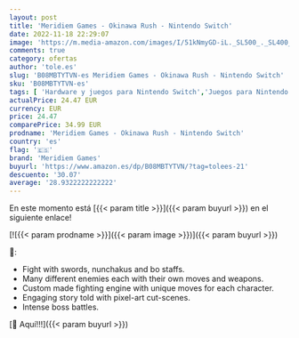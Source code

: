 ```yaml
---
layout: post
title: 'Meridiem Games - Okinawa Rush - Nintendo Switch'
date: 2022-11-18 22:29:07
image: 'https://m.media-amazon.com/images/I/51kNmyGD-iL._SL500_._SL400_.jpg'
comments: true
category: ofertas
author: 'tole.es'
slug: 'B08MBTYTVN-es Meridiem Games - Okinawa Rush - Nintendo Switch'
sku: 'B08MBTYTVN-es'
tags: [ 'Hardware y juegos para Nintendo Switch','Juegos para Nintendo Switch','Videojuegos','meridiem games','nintendo','🇪🇸', ]
actualPrice: 24.47 EUR
currency: EUR
price: 24.47
comparePrice: 34.99 EUR
prodname: 'Meridiem Games - Okinawa Rush - Nintendo Switch'
country: 'es'
flag: '🇪🇸'
brand: 'Meridiem Games'
buyurl: 'https://www.amazon.es/dp/B08MBTYTVN/?tag=tolees-21'
descuento: '30.07'
average: '28.9322222222222'
---
```


En este momento está [{{< param title >}}]({{< param buyurl >}}) en el siguiente enlace!

[![{{< param prodname >}}]({{< param image >}})]({{< param buyurl >}})

🔎:

- Fight with swords, nunchakus and bo staffs.
- Many different enemies each with their own moves and weapons.
- Custom made fighting engine with unique moves for each character.
- Engaging story told with pixel-art cut-scenes.
- Intense boss battles.

[🛒 Aquí!!!]({{< param buyurl >}})
